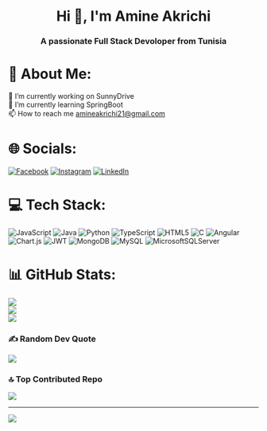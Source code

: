 <h1 align="center">Hi 👋, I'm Amine Akrichi</h1>
<h3 align="center">A passionate Full Stack Devoloper from Tunisia</h3>


# 💫 About Me:
🔭 I’m currently working on SunnyDrive<br>🌱 I’m currently learning SpringBoot<br>📫 How to reach me amineakrichi21@gmail.com


# 🌐 Socials:
[![Facebook](https://img.shields.io/badge/Facebook-%231877F2.svg?logo=Facebook&logoColor=white)](https://facebook.com/emin.akrichi) [![Instagram](https://img.shields.io/badge/Instagram-%23E4405F.svg?logo=Instagram&logoColor=white)](https://instagram.com/emin.akrichi) [![LinkedIn](https://img.shields.io/badge/LinkedIn-%230077B5.svg?logo=linkedin&logoColor=white)](https://linkedin.com/in/mohamed-amine-akrichi) 

# 💻 Tech Stack:
![JavaScript](https://img.shields.io/badge/javascript-%23323330.svg?style=for-the-badge&logo=javascript&logoColor=%23F7DF1E) ![Java](https://img.shields.io/badge/java-%23ED8B00.svg?style=for-the-badge&logo=openjdk&logoColor=white) ![Python](https://img.shields.io/badge/python-3670A0?style=for-the-badge&logo=python&logoColor=ffdd54) ![TypeScript](https://img.shields.io/badge/typescript-%23007ACC.svg?style=for-the-badge&logo=typescript&logoColor=white) ![HTML5](https://img.shields.io/badge/html5-%23E34F26.svg?style=for-the-badge&logo=html5&logoColor=white) ![C](https://img.shields.io/badge/c-%2300599C.svg?style=for-the-badge&logo=c&logoColor=white) ![Angular](https://img.shields.io/badge/angular-%23DD0031.svg?style=for-the-badge&logo=angular&logoColor=white) ![Chart.js](https://img.shields.io/badge/chart.js-F5788D.svg?style=for-the-badge&logo=chart.js&logoColor=white) ![JWT](https://img.shields.io/badge/JWT-black?style=for-the-badge&logo=JSON%20web%20tokens) ![MongoDB](https://img.shields.io/badge/MongoDB-%234ea94b.svg?style=for-the-badge&logo=mongodb&logoColor=white) ![MySQL](https://img.shields.io/badge/mysql-%2300000f.svg?style=for-the-badge&logo=mysql&logoColor=white) ![MicrosoftSQLServer](https://img.shields.io/badge/Microsoft%20SQL%20Server-CC2927?style=for-the-badge&logo=microsoft%20sql%20server&logoColor=white)
# 📊 GitHub Stats:
![](https://github-readme-stats.vercel.app/api?username=amine-akrichi&theme=dark&hide_border=true&include_all_commits=false&count_private=true)<br/>
![](https://github-readme-streak-stats.herokuapp.com/?user=amine-akrichi&theme=dark&hide_border=true)<br/>
![](https://github-readme-stats.vercel.app/api/top-langs/?username=amine-akrichi&theme=dark&hide_border=true&include_all_commits=false&count_private=true&layout=compact)

### ✍️ Random Dev Quote
![](https://quotes-github-readme.vercel.app/api?type=horizontal&theme=dark)

### 🔝 Top Contributed Repo
![](https://github-contributor-stats.vercel.app/api?username=amine-akrichi&limit=5&theme=dark&combine_all_yearly_contributions=true)

---
[![](https://visitcount.itsvg.in/api?id=amine-akrichi&icon=0&color=0)](https://visitcount.itsvg.in)

<!-- Proudly created with GPRM ( https://gprm.itsvg.in ) -->
